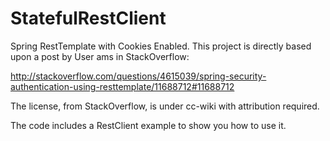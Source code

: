 StatefulRestClient
==================

Spring RestTemplate with Cookies Enabled. This project is directly based upon a post by User ams in StackOverflow:

http://stackoverflow.com/questions/4615039/spring-security-authentication-using-resttemplate/11688712#11688712

The license, from StackOverflow, is under cc-wiki with attribution required.

The code includes a RestClient example to show you how to use it. 
